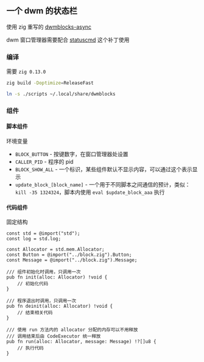 ## 一个 dwm 的状态栏

使用 zig 重写的 [dwmblocks-async](https://github.com/UtkarshVerma/dwmblocks-async)

dwm 窗口管理器需要配合 [statuscmd](https://dwm.suckless.org/patches/statuscmd/) 这个补丁使用

### 编译

需要 `zig 0.13.0`

```bash
zig build -Doptimize=ReleaseFast

ln -s ./scripts ~/.local/share/dwmblocks
```

### 组件

#### 脚本组件

环境变量

* `BLOCK_BUTTON` - 按键数字，在窗口管理器处设置
* `CALLER_PID` - 程序的 pid
* `BLOCK_SHOW_ALL` - 一个标识，某些组件默认不显示内容，可以通过这个表示显示
* `update_block_[block_name]` - 一个用于不同脚本之间通信的预计，类似：`kill -35 1324324`，脚本内使用 `eval $update_block_aaa` 执行

#### 代码组件

固定结构

```zig
const std = @import("std");
const log = std.log;

const Allocator = std.mem.Allocator;
const Button = @import("../block.zig").Button;
const Message = @import("../block.zig").Message;

/// 组件初始化时调用，只调用一次
pub fn init(alloc: Allocator) !void {
    // 初始化代码
}

/// 程序退出时调用，只调用一次
pub fn deinit(alloc: Allocator) !void {
    // 结束相关代码
}

/// 使用 run 方法内的 allocator 分配的内存可以不用释放
/// 调用结束后由 CodeExecutor 统一释放
pub fn run(alloc: Allocator, message: Message) !?[]u8 {
    // 执行代码
}
```
